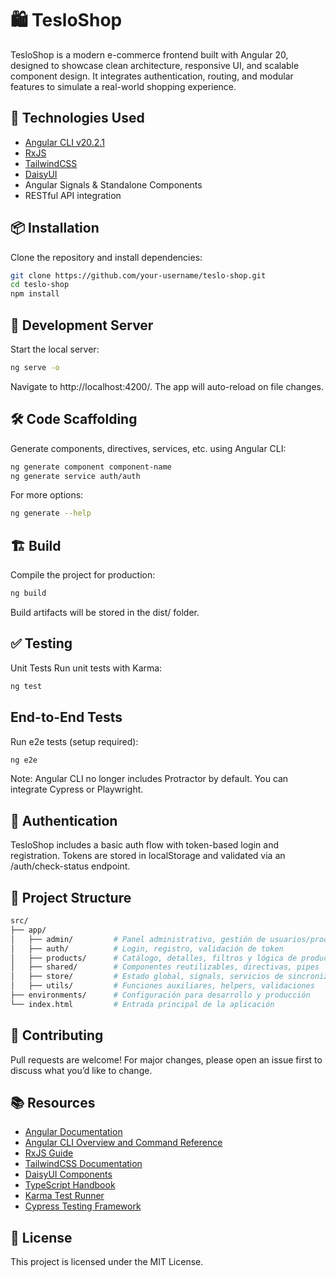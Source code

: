 # 🛍️ TesloShop

TesloShop is a modern e-commerce frontend built with Angular 20, designed to showcase clean architecture, responsive UI, and scalable component design. It integrates authentication, routing, and modular features to simulate a real-world shopping experience.

## 🚀 Technologies Used

- [Angular CLI v20.2.1](https://github.com/angular/angular-cli)
- [RxJS](https://rxjs.dev/)
- [TailwindCSS](https://tailwindcss.com/)
- [DaisyUI](https://daisyui.com/)
- Angular Signals & Standalone Components
- RESTful API integration

## 📦 Installation

Clone the repository and install dependencies:
```bash
git clone https://github.com/your-username/teslo-shop.git
cd teslo-shop
npm install
```

## 🧪 Development Server
Start the local server:
```bash
ng serve -o
```
Navigate to http://localhost:4200/. The app will auto-reload on file changes.

## 🛠️ Code Scaffolding
Generate components, directives, services, etc. using Angular CLI:
```bash
ng generate component component-name
ng generate service auth/auth

```

For more options:
```bash
ng generate --help

```

## 🏗️ Build
Compile the project for production:
```bash
ng build
```
Build artifacts will be stored in the dist/ folder.

## ✅ Testing
Unit Tests
Run unit tests with Karma:
```bash
ng test
```

## End-to-End Tests
Run e2e tests (setup required):
```bash
ng e2e
```
Note: Angular CLI no longer includes Protractor by default. You can integrate Cypress or Playwright.

## 🔐 Authentication
TesloShop includes a basic auth flow with token-based login and registration. Tokens are stored in localStorage and validated via an /auth/check-status endpoint.

## 📁 Project Structure

```bash
src/
├── app/
│   ├── admin/         # Panel administrativo, gestión de usuarios/productos
│   ├── auth/          # Login, registro, validación de token
│   ├── products/      # Catálogo, detalles, filtros y lógica de productos
│   ├── shared/        # Componentes reutilizables, directivas, pipes
│   ├── store/         # Estado global, signals, servicios de sincronización
│   ├── utils/         # Funciones auxiliares, helpers, validaciones
├── environments/      # Configuración para desarrollo y producción
└── index.html         # Entrada principal de la aplicación

```

## 🤝 Contributing
Pull requests are welcome! For major changes, please open an issue first to discuss what you’d like to change.

## 📚 Resources

- [Angular Documentation](https://angular.dev/)
- [Angular CLI Overview and Command Reference](https://angular.dev/tools/cli)
- [RxJS Guide](https://rxjs.dev/guide/overview)
- [TailwindCSS Documentation](https://tailwindcss.com/docs)
- [DaisyUI Components](https://daisyui.com/components/)
- [TypeScript Handbook](https://www.typescriptlang.org/docs/)
- [Karma Test Runner](https://karma-runner.github.io/latest/index.html)
- [Cypress Testing Framework](https://www.cypress.io/)

## 📄 License
This project is licensed under the MIT License.

